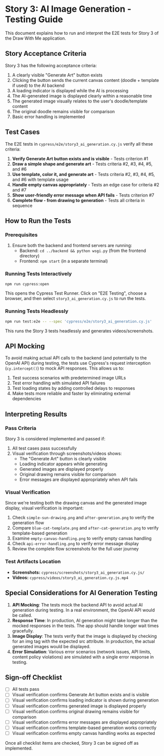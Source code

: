 # Story 3: AI Image Generation - Testing Guide

This document explains how to run and interpret the E2E tests for Story 3 of the Draw With Me application.

## Story Acceptance Criteria

Story 3 has the following acceptance criteria:

1. A clearly visible "Generate Art" button exists
2. Clicking the button sends the current canvas content (doodle + template if used) to the AI backend
3. A loading indicator is displayed while the AI is processing
4. The AI-generated image is displayed clearly within a reasonable time
5. The generated image visually relates to the user's doodle/template content
6. The original doodle remains visible for comparison
7. Basic error handling is implemented

## Test Cases

The E2E tests in `cypress/e2e/story3_ai_generation.cy.js` verify all these criteria:

1. **Verify Generate Art button exists and is visible** - Tests criterion #1
2. **Draw a simple shape and generate art** - Tests criteria #2, #3, #4, #5, and #6
3. **Use template, color it, and generate art** - Tests criteria #2, #3, #4, #5, and #6 with template usage
4. **Handle empty canvas appropriately** - Tests an edge case for criteria #2 and #7
5. **Show user-friendly error message when API fails** - Tests criterion #7
6. **Complete flow - from drawing to generation** - Tests all criteria in sequence

## How to Run the Tests

### Prerequisites
1. Ensure both the backend and frontend servers are running:
   - Backend: `cd ../backend && python wsgi.py` (from the frontend directory)
   - Frontend: `npm start` (in a separate terminal)

### Running Tests Interactively
```bash
npm run cypress:open
```
This opens the Cypress Test Runner. Click on "E2E Testing", choose a browser, and then select `story3_ai_generation.cy.js` to run the tests.

### Running Tests Headlessly
```bash
npm run test:e2e -- --spec 'cypress/e2e/story3_ai_generation.cy.js'
```
This runs the Story 3 tests headlessly and generates videos/screenshots.

## API Mocking

To avoid making actual API calls to the backend (and potentially to the OpenAI API) during testing, the tests use Cypress's request interception (`cy.intercept()`) to mock API responses. This allows us to:

1. Test success scenarios with predetermined image URLs
2. Test error handling with simulated API failures
3. Test loading states by adding controlled delays to responses
4. Make tests more reliable and faster by eliminating external dependencies

## Interpreting Results

### Pass Criteria
Story 3 is considered implemented and passed if:

1. All test cases pass successfully
2. Visual verification through screenshots/videos shows:
   - The "Generate Art" button is clearly visible
   - Loading indicator appears while generating
   - Generated images are displayed properly
   - Original drawing remains visible for comparison
   - Error messages are displayed appropriately when API fails

### Visual Verification
Since we're testing both the drawing canvas and the generated image display, visual verification is important:

1. Check `simple-sun-drawing.png` and `after-generation.png` to verify the generation flow
2. Compare `blue-cat-template.png` and `after-cat-generation.png` to verify template-based generation
3. Examine `empty-canvas-handling.png` to verify empty canvas handling
4. Check `api-error-handling.png` to verify error message display
5. Review the complete flow screenshots for the full user journey

### Test Artifacts Location
- **Screenshots:** `cypress/screenshots/story3_ai_generation.cy.js/`
- **Videos:** `cypress/videos/story3_ai_generation.cy.js.mp4`

## Special Considerations for AI Generation Testing

1. **API Mocking**: The tests mock the backend API to avoid actual AI generation during testing. In a real environment, the OpenAI API would be called.
2. **Response Time**: In production, AI generation might take longer than the mocked responses in the tests. The app should handle longer wait times gracefully.
3. **Image Display**: The tests verify that the image is displayed by checking for an img tag with the expected src attribute. In production, the actual generated images would be displayed.
4. **Error Simulation**: Various error scenarios (network issues, API limits, content policy violations) are simulated with a single error response in testing.

## Sign-off Checklist

- [ ] All tests pass
- [ ] Visual verification confirms Generate Art button exists and is visible
- [ ] Visual verification confirms loading indicator is shown during generation
- [ ] Visual verification confirms generated image is displayed properly
- [ ] Visual verification confirms original drawing remains visible for comparison
- [ ] Visual verification confirms error messages are displayed appropriately
- [ ] Visual verification confirms template-based generation works correctly
- [ ] Visual verification confirms empty canvas handling works as expected

Once all checklist items are checked, Story 3 can be signed off as implemented. 